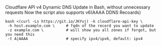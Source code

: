 Cloudflare API v4 Dynamic DNS Update in Bash, without unnecessary requests
Now the script also supports v6(AAAA DDNS Recoards)

```
bash <(curl -Ls https://git.io/JKYvj) -k cloudflare-api-key \
 -h host.example.com \     # fqdn of the record you want to update
 -z example.com \          # will show you all zones if forgot, but you need this
 -t A|AAAA                 # specify ipv4/ipv6, default: ipv4
```
